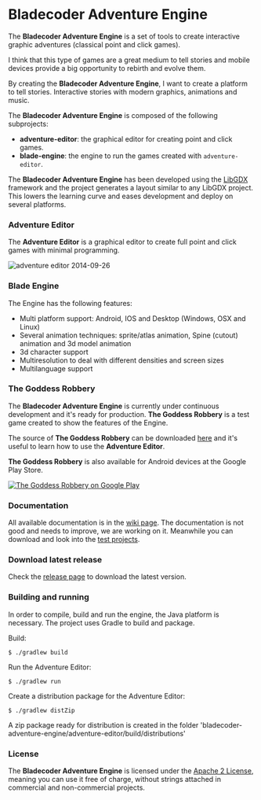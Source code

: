 Bladecoder Adventure Engine
===========================

The **Bladecoder Adventure Engine** is a set of tools to create interactive graphic adventures (classical point and click games).

I think that this type of games are a great medium to tell stories and mobile devices provide a big opportunity to rebirth and evolve them.

By creating the **Bladecoder Adventure Engine**, I want to create a platform to tell stories. Interactive stories with modern graphics, animations and music.

The **Bladecoder Adventure Engine** is composed of the following subprojects:

* **adventure-editor**: the graphical editor for creating point and click games.
* **blade-engine**: the engine to run the games created with `adventure-editor`.

The **Bladecoder Adventure Engine** has been developed using the [LibGDX](http://libgdx.badlogicgames.com/) framework and the project generates a layout similar to any LibGDX project. This lowers the learning curve and eases development and deploy on several platforms.

### Adventure Editor
The **Adventure Editor** is a graphical editor to create full point and click games with minimal programming.

![adventure editor 2014-09-26](https://cloud.githubusercontent.com/assets/6229260/4420346/1d3a1b8a-4578-11e4-8eec-415f5e27c005.png)

### Blade Engine
The Engine has the following features:
* Multi platform support: Android, IOS and Desktop (Windows, OSX and Linux)
* Several animation techniques: sprite/atlas animation, Spine (cutout) animation and 3d model animation
* 3d character support
* Multiresolution to deal with different densities and screen sizes
* Multilanguage support

### The Goddess Robbery

The **Bladecoder Adventure Engine** is currently under continuous development and it's ready for production. **The Goddess Robbery** is a test game created to show the features of the Engine.

The source of **The Goddess Robbery** can be downloaded  [here](https://github.com/bladecoder/bladecoder-adventure-tests/tree/master/venus) and it's useful to learn how to use the **Adventure Editor**.

**The Goddess Robbery** is also available for Android devices at the Google Play Store.

[![The Goddess Robbery on Google Play](http://i.imgur.com/yn6RYuX.png)](https://play.google.com/store/apps/details?id=org.bladecoder.engine)

### Documentation

All available documentation is in the [wiki page](https://github.com/bladecoder/bladecoder-adventure-engine/wiki). The documentation is not good and needs to improve, we are working on it. Meanwhile you can download and look into the [test projects](https://github.com/bladecoder/bladecoder-adventure-tests/).

### Download latest release

Check the [release page](https://github.com/bladecoder/bladecoder-adventure-engine/releases) to download the latest version.

### Building and running
In order to compile, build and run the engine, the Java platform is necessary. The project uses Gradle to build and package.

Build:

    $ ./gradlew build

Run the Adventure Editor:

    $ ./gradlew run

Create a distribution package for the Adventure Editor:

    $ ./gradlew distZip

A zip package ready for distribution is created in the folder 'bladecoder-adventure-engine/adventure-editor/build/distributions'

### License
The **Bladecoder Adventure Engine** is licensed under the [Apache 2 License](http://www.apache.org/licenses/LICENSE-2.0.html), meaning you
can use it free of charge, without strings attached in commercial and non-commercial projects.
